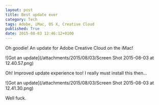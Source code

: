```yaml
---
layout: post
title: Best update ever
category: Tech
tags: Adobe, iMac, OS X, Creative Cloud
published: True
date: 2015-08-03 12:46:12+0100
---
```


Oh goodie! An update for Adobe Creative Cloud on the iMac!

![Got an update](/attachments/2015/08/03/Screen Shot 2015-08-03 at 12.40.57.png)

Oh! Improved update experience too! I really must install this then...

![Got an update](/attachments/2015/08/03/Screen Shot 2015-08-03 at 12.41.30.png)

Well fuck.

[//]: # (2015-08-03-best-update-ever.md ends here)
